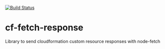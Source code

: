 [![Build Status](https://travis-ci.org/ste-xx/cf-fetch-response.svg?branch=master)](https://travis-ci.org/ste-xx/cf-fetch-response)

# cf-fetch-response
Library to send cloudformation custom resource responses with node-fetch
